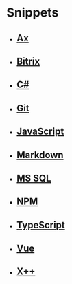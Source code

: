 # **Snippets**

- ## **[Ax](Ax/README.md)**

- ## **[Bitrix](Bitrix/README.md)**

- ## **[C#](CSharp/README.md)**

- ## **[Git](Git/README.md)**

- ## **[JavaScript](JavaScript/README.md)**

- ## **[Markdown](Markdown/README.md)**

- ## **[MS SQL](MSSQL/README.md)**

- ## **[NPM](NPM/Index.md)**

- ## **[TypeScript](TypeScript/Index.md)**

- ## **[Vue](Vue3/README.md)**

- ## **[X++](X++/README.md)**
